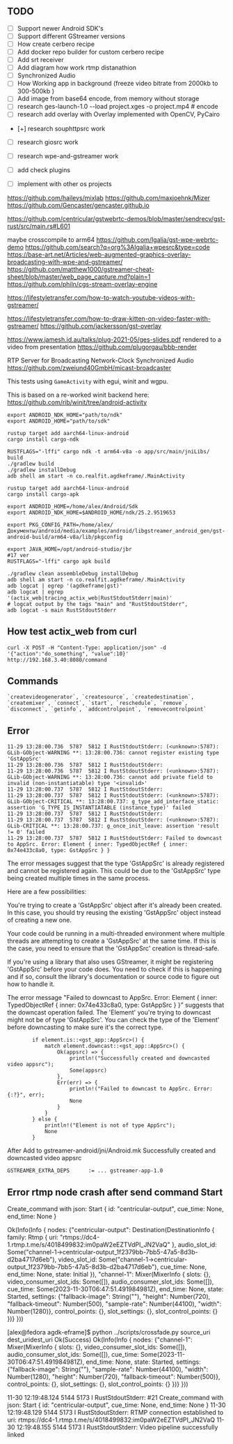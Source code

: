 ## TODO

- [ ] Support newer Android SDK's
- [ ] Support different GStreamer versions
- [ ] How create cerbero recipe
- [ ] Add docker repo builder for custom cerbero recipe
- [ ] Add srt receiver
- [ ] Add diagram how work rtmp distanathion
- [ ] Synchronized Audio
- [ ] How Working app in background (freeze video bitrate from 2000kb to 300-500kb )
- [ ] Add image from base64 encode, from memory without storage
- [ ] research ges-launch-1.0 --load project.xges -o project.mp4 # encode
- [ ] research add overlay with Overlay implemented with OpenCV, PyCairo
- [+] research souphttpsrc work
- [ ] research giosrc work

- [ ] research wpe-and-gstreamer work

- [ ] add check plugins

- [ ] implement with other os projects  

https://github.com/haileys/mixlab
https://github.com/maxjoehnk/Mizer
https://github.com/Gencaster/gencaster.github.io


https://github.com/centricular/gstwebrtc-demos/blob/master/sendrecv/gst-rust/src/main.rs#L601

maybe crosscompile to arm64
https://github.com/Igalia/gst-wpe-webrtc-demo
https://github.com/search?q=org%3AIgalia+wpesrc&type=code
https://base-art.net/Articles/web-augmented-graphics-overlay-broadcasting-with-wpe-and-gstreamer/
https://github.com/matthew1000/gstreamer-cheat-sheet/blob/master/web_page_capture.md?plain=1
https://github.com/philn/cgs-stream-overlay-engine

https://lifestyletransfer.com/how-to-watch-youtube-videos-with-gstreamer/


https://lifestyletransfer.com/how-to-draw-kitten-on-video-faster-with-gstreamer/
https://github.com/jackersson/gst-overlay

https://www.jamesh.id.au/talks/plug-2021-05/ges-slides.pdf
rendered to a video from presentation
https://github.com/plugorgau/bbb-render

 RTP Server for Broadcasting Network-Clock Synchronized Audio
https://github.com/zweiund40GmbH/micast-broadcaster

This tests using `GameActivity` with egui, winit and wgpu.

This is based on a re-worked winit backend here:
https://github.com/rib/winit/tree/android-activity

```
export ANDROID_NDK_HOME="path/to/ndk"
export ANDROID_HOME="path/to/sdk"

rustup target add aarch64-linux-android
cargo install cargo-ndk

RUSTFLAGS="-lffi" cargo ndk -t arm64-v8a -o app/src/main/jniLibs/ build
./gradlew build
./gradlew installDebug
adb shell am start -n co.realfit.agdkeframe/.MainActivity
```
```
rustup target add aarch64-linux-android
cargo install cargo-apk

export ANDROID_HOME=/home/alex/Android/Sdk
export ANDROID_NDK_HOME=$ANDROID_HOME/ndk/25.2.9519653

export PKG_CONFIG_PATH=/home/alex/Документы/android/media/examples/android/libgstreamer_android_gen/gst-android-build/arm64-v8a/lib/pkgconfig

export JAVA_HOME=/opt/android-studio/jbr
#17 ver
RUSTFLAGS="-lffi" cargo apk build

./gradlew clean assembleDebug installDebug
adb shell am start -n co.realfit.agdkeframe/.MainActivity
adb logcat | egrep '(agdkeframe|gst)'
adb logcat | egrep '(actix_web|tracing_actix_web|RustStdoutStderr|main)'
# logcat output by the tags "main" and "RustStdoutStderr",
adb logcat -s main RustStdoutStderr
```

## How test actix_web from curl

```
curl -X POST -H "Content-Type: application/json" -d '{"action":"do_something", "value":10}' http://192.168.3.40:8080/command

```
## Commands

```
`createvideogenerator`, `createsource`, `createdestination`, `createmixer`, `connect`, `start`, `reschedule`, `remove`, `disconnect`, `getinfo`, `addcontrolpoint`, `removecontrolpoint`
```

## Error

```
11-29 13:28:00.736  5787  5812 I RustStdoutStderr: (<unknown>:5787): GLib-GObject-WARNING **: 13:28:00.736: cannot register existing type 'GstAppSrc'
11-29 13:28:00.736  5787  5812 I RustStdoutStderr: 
11-29 13:28:00.736  5787  5812 I RustStdoutStderr: (<unknown>:5787): GLib-GObject-WARNING **: 13:28:00.736: cannot add private field to invalid (non-instantiatable) type '<invalid>'
11-29 13:28:00.737  5787  5812 I RustStdoutStderr: 
11-29 13:28:00.737  5787  5812 I RustStdoutStderr: (<unknown>:5787): GLib-GObject-CRITICAL **: 13:28:00.737: g_type_add_interface_static: assertion 'G_TYPE_IS_INSTANTIATABLE (instance_type)' failed
11-29 13:28:00.737  5787  5812 I RustStdoutStderr: 
11-29 13:28:00.737  5787  5812 I RustStdoutStderr: (<unknown>:5787): GLib-CRITICAL **: 13:28:00.737: g_once_init_leave: assertion 'result != 0' failed
11-29 13:28:00.737  5787  5812 I RustStdoutStderr: Failed to downcast to AppSrc. Error: Element { inner: TypedObjectRef { inner: 0x74e433c8a0, type: GstAppSrc } }
```
The error messages suggest that the type 'GstAppSrc' is already registered and cannot be registered again. This could be due to the 'GstAppSrc' type being created multiple times in the same process.

Here are a few possibilities:

You're trying to create a 'GstAppSrc' object after it's already been created. In this case, you should try reusing the existing 'GstAppSrc' object instead of creating a new one.

Your code could be running in a multi-threaded environment where multiple threads are attempting to create a 'GstAppSrc' at the same time. If this is the case, you need to ensure that the 'GstAppSrc' creation is thread-safe.

If you're using a library that also uses GStreamer, it might be registering 'GstAppSrc' before your code does. You need to check if this is happening and if so, consult the library's documentation or source code to figure out how to handle it.

The error message "Failed to downcast to AppSrc. Error: Element { inner: TypedObjectRef { inner: 0x74e433c8a0, type: GstAppSrc } }" suggests that the downcast operation failed. The 'Element' you're trying to downcast might not be of type 'GstAppSrc'. You can check the type of the 'Element' before downcasting to make sure it's the correct type.

```
        if element.is::<gst_app::AppSrc>() {
            match element.downcast::<gst_app::AppSrc>() {
                Ok(appsrc) => {
                    println!("Successfully created and downcasted video appsrc");
                    Some(appsrc)
                },
                Err(err) => {
                    println!("Failed to downcast to AppSrc. Error: {:?}", err);
                    None
                }
            }
        } else {
            println!("Element is not of type AppSrc");
            None
        }
```
After Add to gstreamer-android/jni/Android.mk 
Successfully created and downcasted video appsrc

```
GSTREAMER_EXTRA_DEPS      := ... gstreamer-app-1.0
```

## Error rtmp node crash after send command Start

Create_command with json: Start { id: "centricular-output", cue_time: None, end_time: None }

Ok(Info(Info { nodes: {"centricular-output": Destination(DestinationInfo { family: Rtmp { uri: "rtmps://dc4-1.rtmp.t.me/s/4018499832:im0paW2eEZTVdPI_JN2VaQ" }, audio_slot_id: Some("channel-1->centricular-output_1f2379bb-7bb5-47a5-8d3b-d2ba4717d6eb"), video_slot_id: Some("channel-1->centricular-output_1f2379bb-7bb5-47a5-8d3b-d2ba4717d6eb"), cue_time: None, end_time: None, state: Initial }), "channel-1": Mixer(MixerInfo { slots: {}, video_consumer_slot_ids: Some([]), audio_consumer_slot_ids: Some([]), cue_time: Some(2023-11-30T06:47:51.491984981Z), end_time: None, state: Started, settings: {"fallback-image": String(""), "height": Number(720), "fallback-timeout": Number(500), "sample-rate": Number(44100), "width": Number(1280)}, control_points: {}, slot_settings: {}, slot_control_points: {} })} }))

[alex@fedora agdk-eframe]$ python ../scripts/crossfade.py source_uri dest_uridest_uri
Ok(Success)
Ok(Info(Info { nodes: {"channel-1": Mixer(MixerInfo { slots: {}, video_consumer_slot_ids: Some([]), audio_consumer_slot_ids: Some([]), cue_time: Some(2023-11-30T06:47:51.491984981Z), end_time: None, state: Started, settings: {"fallback-image": String(""), "sample-rate": Number(44100), "width": Number(1280), "height": Number(720), "fallback-timeout": Number(500)}, control_points: {}, slot_settings: {}, slot_control_points: {} })} }))

11-30 12:19:48.124  5144  5173 I RustStdoutStderr: #21 Create_command with json: Start { id: "centricular-output", cue_time: None, end_time: None }
11-30 12:19:48.129  5144  5173 I RustStdoutStderr: RTMP connection established to uri: rtmps://dc4-1.rtmp.t.me/s/4018499832:im0paW2eEZTVdPI_JN2VaQ
11-30 12:19:48.155  5144  5173 I RustStdoutStderr: Video pipeline successfully linked